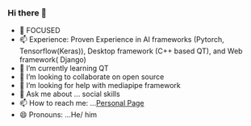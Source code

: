 ### Hi there 👋



- 🔭 FOCUSED
- 📫 Experience: Proven Experience in AI frameworks (Pytorch, Tensorflow(Keras)), Desktop framework (C++ based QT), and Web framework( Django)
- 🌱 I’m currently learning QT
- 👯 I’m looking to collaborate on open source
- 🤔 I’m looking for help with mediapipe framework
- 💬 Ask me about ... social skills
- 📫 How to reach me:  ...[Personal Page](https://monibsediqi.github.io/)
- 😄 Pronouns: ...He/ him

